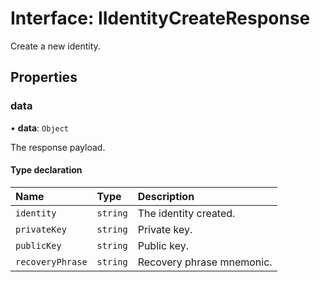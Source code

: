 # Interface: IIdentityCreateResponse

Create a new identity.

## Properties

### data

• **data**: `Object`

The response payload.

#### Type declaration

| Name | Type | Description |
| :------ | :------ | :------ |
| `identity` | `string` | The identity created. |
| `privateKey` | `string` | Private key. |
| `publicKey` | `string` | Public key. |
| `recoveryPhrase` | `string` | Recovery phrase mnemonic. |
